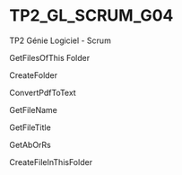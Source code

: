 # TP2_GL_SCRUM_G04
TP2 Génie Logiciel - Scrum

GetFilesOfThis Folder

CreateFolder

ConvertPdfToText

GetFileName

GetFileTitle

GetAbOrRs

CreateFileInThisFolder
